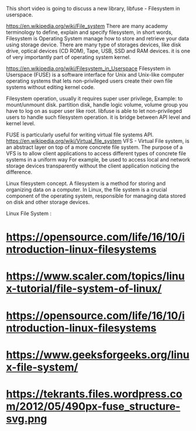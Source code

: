 This short video is going to discuss a new library, libfuse - Filesystem in userspace. 

https://en.wikipedia.org/wiki/File_system
There are many academy terminology to define, explain and specify filesystem, in short words, Filesystem is Operating System manage how to store and retrieve your data using storage device.
There are many type of storages devices, like disk drive, optical devices (CD ROM), Tape, USB, SSD and RAM devices.
it is one of very importantly part of operating system kernel.

https://en.wikipedia.org/wiki/Filesystem_in_Userspace
Filesystem in Userspace (FUSE) is a software interface for Unix and Unix-like computer operating systems that lets non-privileged users create 
their own file systems without editing kernel code.

Filesystem operation, usually it requires super user privilege, 
Example: to mount/unmount disk. partition disk, handle logic volume, volume group you have to log on as super user like root.
libfuse is able to let non-privileged users to handle such filesystem operation. it is bridge between API level and kernel level.

FUSE is particularly useful for writing virtual file systems API. 
https://en.wikipedia.org/wiki/Virtual_file_system
VFS - Virtual File system, is an abstract layer on top of a more concrete file system. 
The purpose of a VFS is to allow client applications to access different types of concrete file systems in a uniform way
For example, be used to access local and network storage devices transparently without the client application noticing the difference.

Linux filesystem concept.
A filesystem is a method for storing and organizing data on a computer. In Linux, the file system is a crucial component of the operating system, responsible for managing data stored on disk and other storage devices.

Linux File System : 
# https://opensource.com/life/16/10/introduction-linux-filesystems
# https://www.scaler.com/topics/linux-tutorial/file-system-of-linux/
# https://opensource.com/life/16/10/introduction-linux-filesystems 
# https://www.geeksforgeeks.org/linux-file-system/
# https://tekrants.files.wordpress.com/2012/05/490px-fuse_structure-svg.png
